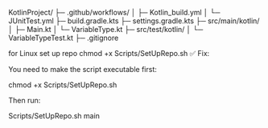 KotlinProject/
├─ .github/workflows/
│   ├─ Kotlin_build.yml
│   └─ JUnitTest.yml
├─ build.gradle.kts
├─ settings.gradle.kts
├─ src/main/kotlin/
│   ├─ Main.kt
│   └─ VariableType.kt
├─ src/test/kotlin/
│   └─ VariableTypeTest.kt
├─ .gitignore

for Linux set up repo chmod +x Scripts/SetUpRepo.sh
✅ Fix:

You need to make the script executable first:

chmod +x Scripts/SetUpRepo.sh

Then run:

Scripts/SetUpRepo.sh main
